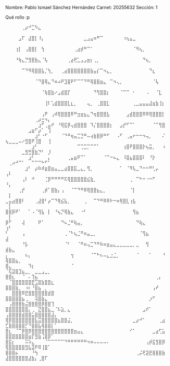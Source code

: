 Nombre: Pablo Ismael Sánchez Hernández
Carnet: 20255632
Sección: 1

Qué rollo :p

⠀⠀⠀⠀⠀⢀⡴⠚⣉⠳⣄⠀⠀⠀⠀⠀⠀⠀⠀⠀⠀⠀⠀⠀⠀⠀⠀⠀⠀⠀⠀⠀⠀⠀⠀⠀⠀⠀⠀⠀⠀⠀⠀⠀⠀⠀⠀⠀⠀⠀⠀⠀⠀⠀⠀⠀⠀⠀⠀⠀⠀⠀⠀⠀⠀
⠀⠀⠀⠀⣠⠏⠀⣼⣿⡇⠸⡄⠀⠀⠀⠀⠀⠀⠀⠀⠀⠀⠀⠀⣀⣠⣤⠶⠛⠉⠀⠀⠀⠀⠀⠀⠰⢦⣤⣀⠀⠀⠀⠀⠀⠀⠀⠀⠀⠀⠀⠀⠀⠀⠀⠀⠀⠀⠀⠀⠀⠀⠀⠀⠀
⠀⠀⠀⢰⡇⠀⢠⣿⣿⡇⠀⢳⠀⠀⠀⠀⠀⠀⠀⠀⠀⢀⣴⡾⠛⠉⠁⠀⠀⠀⠀⠀⠀⠀⠀⠀⠀⠀⠀⠈⠻⢦⡀⠀⠀⠀⠀⠀⠀⠀⠀⠀⠀⠀⠀⠀⠀⠀⠀⠀⠀⠀⠀⠀⠀
⠀⠀⠀⠘⢷⣄⡙⣻⣿⣷⣄⠈⢧⠀⠀⠀⠀⠀⠀⢀⣴⢟⣁⣠⣠⣶⡆⢀⡀⠀⠀⠀⠀⠀⠀⠀⠀⠀⠀⠀⠀⠀⠙⢦⡀⠀⠀⠀⠀⠀⠀⠀⠀⠀⠀⠀⠀⠀⠀⠀⠀⠀⠀⠀⠀
⠀⠀⠀⠀⠀⠉⠙⠻⢿⣿⣿⣧⡈⢳⡀⠀⠀⢀⣴⣿⣿⣿⣿⣿⣿⣿⣷⣤⡎⠉⠲⣄⡀⠀⠀⠀⠀⠀⠀⠀⠀⠀⠀⠀⠙⣆⠀⠀⠀⠀⠀⠀⠀⠀⠀⠀⠀⠀⠀⠀⠀⠀⠀⠀⠀
⠀⠀⠀⠀⠀⠀⠀⠀⠀⠈⠙⣿⢿⣄⠙⠶⠴⠟⣹⣿⠟⠋⠉⠉⠙⠛⢿⣿⣿⣶⣄⠀⠉⠲⢄⡀⠀⠀⠀⠀⠀⠀⠀⠀⠀⠈⢧⠀⠀⠀⠀⠀⠀⠀⠀⠀⠀⠀⠀⠀⠀⠀⠀⠀⠀
⠀⠀⠀⠀⠀⠀⠀⠀⠀⠀⠀⠈⢷⣿⣷⠔⣠⣾⣿⡏⠀⠀⠀⠀⠀⠀⠀⠙⢻⣿⣿⡆⠀⠀⠀⠈⠉⠉⠀⠂⠀⠀⠀⠠⠀⠀⠈⣇⠀⠀⠀⠀⠀⠀⠀⠀⠀⠀⠀⠀⠀⠀⠀⠀⠀
⠀⠀⠀⠀⠀⠀⠀⠀⠀⠀⠀⠀⢸⠇⢡⣾⣿⣿⣿⣇⣆⡀⠀⠀⠀⢤⡀⠀⢀⣿⣿⣇⠀⠀⠀⠀⠀⠀⠀⢀⣀⣤⣤⣤⣼⣶⣷⢸⡆⠀⠀⠀⠀⠀⠀⠀⠀⠀⠀⠀⠀⠀⠀⠀⠀
⠀⠀⠀⠀⠀⠀⠀⠀⠀⠀⠀⢠⠟⠀⢠⠾⢿⣿⣿⣿⠿⠛⣲⣶⣦⣄⠙⢶⣿⣿⣿⣧⠀⠀⠀⠀⠀⣠⣾⣿⣿⣿⠿⠿⢿⣿⣿⣿⡇⠀⠀⠀⠀⠀⠀⠀⠀⠀⢀⡴⣒⠲⡄⠀⠀
⠀⠀⠀⠀⠀⠀⠀⠀⠀⠀⣰⠋⢀⣤⠞⠀⠘⢿⣯⡿⢤⣾⣿⣿⣿⠀⠹⡌⣿⣿⣿⣿⡆⠀⠀⣠⡞⠋⠉⠁⠀⠀⠀⠀⠀⠈⠉⢻⣿⠀⠀⠀⠀⠀⠀⠀⣠⣶⠋⡴⠁⠀⢹⠀⠀
⠀⠀⠀⠀⠀⠀⠀⠀⠀⣰⠃⠐⠋⠀⠀⠀⠀⠈⠙⠛⢶⣤⣉⣙⠛⠤⢴⣷⣿⡿⠛⠋⠀⠀⠠⠋⠀⢀⣤⠖⠒⠒⠲⢤⡀⠀⠀⠀⠌⢦⣀⣀⣀⠤⠔⣻⣿⠟⢸⣿⠀⠀⢸⠀⠀
⠀⠀⠀⠀⠀⠀⠀⠀⣰⠃⠀⠀⠀⠀⠀⠀⠀⠀⠀⠀⠀⠀⠉⢉⣉⡉⠉⠉⠁⠀⠀⠀⠀⠀⠀⠀⢰⣿⠟⣿⣿⣿⡗⢦⣭⡀⠀⠀⠰⠀⠀⠀⠀⠀⣀⣻⣛⣿⣷⡙⠃⠀⡸⠀⠀
⠀⠀⠀⠀⠀⠀⠀⣰⠃⠀⠀⠀⠀⡄⠀⠀⠀⠀⠀⢀⣤⣶⠟⠉⠁⠀⠀⠀⠀⠀⠈⠉⠒⠦⣄⠀⠸⣿⣦⣿⣿⣿⠇⠀⠘⡗⠀⠀⠀⠀⢀⠴⠚⠉⠁⠀⠀⠉⠉⠉⠓⠋⠁⠀⠀
⠀⠀⠀⠀⠀⠀⣰⠃⠀⡴⠷⠾⣶⣿⣶⣤⣀⣀⣴⣿⣿⣯⣀⣄⡀⢻⡀⠀⠀⠀⠀⠀⠀⠀⠀⠁⠀⠈⠻⢧⣀⠙⠒⠒⠛⢃⡤⠀⠀⢠⠇⠀⠀⠀⠀⠀⠀⠀⠀⠀⠀⠀⠀⠀⠀
⠀⠀⠀⠀⠀⢠⠇⠀⠚⠀⠀⠀⢈⡿⠛⠛⠛⠛⠯⢿⣿⣿⣿⣿⣿⣮⣷⡀⠀⠀⠀⠀⠀⠀⠀⠀⠀⠀⢀⠀⠉⠓⠒⠐⠒⠋⠀⠀⠀⠘⡄⠀⠀⠀⠀⠀⠀⠀⠀⠀⠀⠀⠀⠀⠀
⠀⠀⠀⠀⢀⡞⠀⠀⠀⠀⠀⢀⡾⠁⣿⣷⡄⢠⠀⠀⠈⠉⠙⠛⠿⢿⣿⣿⣦⣄⡀⠀⠀⠀⠀⠀⠀⠀⠈⡇⠀⠀⠀⠀⠀⠀⠀⠀⠀⠀⡇⠀⠀⠀⠀⠀⠀⠀⠀⠀⠀⠀⠀⠀⠀
⣀⣤⣴⣿⣿⠇⠀⠀⠀⢀⣼⣿⠃⡴⠉⠙⢿⣮⣧⡀⠀⠀⠀⠀⢀⠀⠀⠉⠙⠛⠿⠿⠗⠒⠶⢿⣿⣇⢰⣧⠀⠀⠀⠀⠀⠀⠀⠀⠀⠀⡇⠀⠀⠀⠀⠀⠀⠀⠀⠀⠀⠀⠀⠀⠀
⣿⣿⡿⠟⠁⠀⠀⠁⠠⠈⢻⣧⠀⡇⠀⠘⢦⡙⢿⣷⣄⠀⠀⠐⠃⠀⠀⠀⠀⠀⠀⠀⠀⠀⠀⠀⠀⠀⠀⢻⣦⠀⠀⠀⠀⠀⠀⠀⠀⠀⡇⠀⠀⠀⠀⠀⠀⠀⠀⠀⠀⠀⠀⠀⠀
⡿⠋⠀⠀⠀⢼⠀⠀⠀⠀⠟⠁⠀⠀⠀⠀⠀⠙⠦⣈⠛⢷⣤⡀⠀⠀⠀⠀⠀⠀⠀⠀⠀⠀⠀⠀⠀⠀⠀⠀⠙⢷⣄⠀⠀⠀⠀⠀⠀⢰⠃⠀⠀⠀⠀⠀⠀⠀⠀⠀⠀⠀⠀⠀⠀
⠃⠀⠀⠀⠀⢠⠀⠀⠀⠀⠀⠀⠀⠀⠀⠀⠀⠀⢀⠈⠓⢦⣈⠛⠶⣤⣀⡀⠀⠀⠀⠀⠀⠀⠀⠀⠀⠀⠀⠀⠀⠈⢻⣦⠀⠀⠀⠀⠀⣼⠀⠀⠀⠀⠀⠀⠀⠀⠀⠀⠀⠀⠀⠀⠀
⠀⠀⠀⠀⠀⠘⡧⠀⠀⠀⠀⠀⠀⠀⠀⠀⠀⠀⠈⠃⠀⠀⠈⠛⠶⢤⣉⠙⠛⠷⠶⣶⣤⣄⣀⣀⣀⣀⣀⡀⣀⠀⠀⢻⠀⠀⠀⠀⠀⣾⣷⣄⠀⠀⠀⠀⠀⠀⠀⠀⠀⠀⠀⠀⠀
⡄⠀⠀⠀⠀⠀⠦⡄⠀⠀⠀⠀⠀⠀⠀⠀⠀⠀⠀⠀⢲⠀⠀⠀⠀⠀⠈⠉⠓⠦⠤⣄⣐⣈⡀⠀⠀⠀⠀⠀⠈⠀⠀⠀⠁⠀⠀⠀⠘⢿⣿⣿⣦⡀⠀⠀⠀⠀⠀⠀⠀⠀⠀⠀⠀
⣿⣄⠀⠀⠀⠀⠀⠹⡆⠀⠀⠀⠀⠀⠀⠀⠀⠀⠀⠀⠈⠀⠀⠀⠀⠀⠀⠀⠀⠀⠀⠀⠀⠀⠀⠀⠀⠀⠀⠀⠀⠀⠀⠀⠀⠀⠀⠀⠀⠈⢯⣽⣿⣹⣦⣀⡀⠀⣀⣀⣠⣀⡀⠀⠀
⣿⣿⣆⠀⠀⠈⠀⠄⢹⣦⠀⠀⠀⠀⠀⠀⠀⠀⠀⠀⠀⠀⠀⠀⠀⠀⠀⠀⠀⠀⠀⠀⠀⠀⠀⠀⠀⠀⠀⠀⠀⠀⠀⠀⠀⠀⢀⡄⠀⠀⠈⣿⣿⣿⣿⣿⣿⣟⣩⣿⣷⣿⣿⣆⠀
⣿⣿⣿⣷⡀⠀⠰⠆⠘⣿⣦⠀⡀⠀⠀⠀⠀⠀⠀⠀⠀⠀⠀⠀⠀⠀⠀⠀⠀⠀⠀⠀⠀⠀⠀⠀⠀⠀⠀⠀⠀⠀⠀⠀⠀⢠⠞⠀⠀⠀⠀⣿⣿⣿⠿⣟⣿⣿⣿⣿⣿⣿⣾⣿⠀
⣿⣿⣿⣿⣿⣦⢀⠀⠀⢽⣿⣷⣄⠀⠀⠀⠀⠀⠀⠀⠀⠀⠀⠀⠀⠀⠀⠀⠀⠀⠀⠀⠀⠀⠀⠀⠀⠀⠀⠀⠀⠀⠀⠀⡰⠋⠀⠀⠀⠀⢠⣿⣿⣿⣷⣬⣿⣿⣿⣿⡿⣿⣿⢹⠀
⣿⣿⣿⣿⣿⣿⣿⡄⢀⠀⣝⣿⣿⣦⣀⠈⠧⣵⡀⣄⠀⠀⠀⠀⠀⠀⠀⠀⠀⠀⠀⠀⠀⠀⠀⠀⠀⠀⠀⠀⠀⠀⣠⠞⠁⠀⠀⠀⠀⢠⣿⣿⣿⣿⣾⣿⣿⣥⣿⣿⣿⣿⣿⣼⡄
⢿⡿⣿⣿⣿⣿⣿⣿⣿⣧⣭⣿⣿⣿⣿⣿⣦⣿⣿⣬⡀⠀⠀⠀⠀⠀⠀⠀⠀⠀⠀⠀⠀⠀⠀⠀⠀⠀⠀⣀⡴⠚⠁⠀⠀⠀⠀⢀⣴⣋⣿⣿⣿⣿⣿⡋⠙⣿⣿⣧⢿⣿⣿⡇⠁
⣿⣆⠀⠈⠉⡿⣿⡿⣿⣿⣿⣿⣿⣿⣿⣿⣿⣿⣿⣿⣿⣶⣤⣄⠀⠀⠀⠀⠀⠀⠀⠀⠀⠀⠀⠀⠀⠀⠊⠁⠀⠀⠀⠀⠀⣀⣴⢋⣥⣿⣿⣿⣿⣿⣿⣿⣶⡏⣻⣷⢨⣿⡿⠁⠀
⣿⣯⡆⠀⠀⠀⠭⠵⣄⠀⠀⠀⠈⠉⠉⠉⠉⠉⠙⠛⠛⠛⠛⠛⠛⠲⠶⠤⠤⠤⠤⠄⠀⠀⠀⠀⠀⠀⠀⠀⠀⠀⠀⢠⡾⣯⣻⣿⡿⢿⣿⣿⣿⣿⣿⣻⣧⣽⠟⠿⢸⣿⠁⠀⠀
⣿⣿⣿⡦⠀⠀⠀⠀⠘⢳⠀⠀⠀⠀⠀⠀⠀⠀⠀⠀⠀⠀⠀⠀⠀⠀⠀⠀⠀⠀⠀⠀⠀⠀⠀⠀⠀⠀⠀⠀⢀⡬⢟⣽⣟⣿⣿⣿⣷⣼⣿⣿⣿⣿⣿⣿⣼⣷⡄⢀⣿⠏⠀⠀⠀
